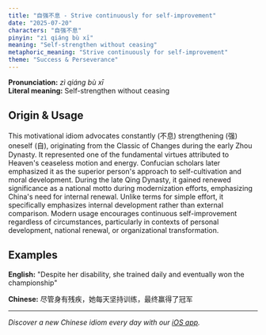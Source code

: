 ```yaml
---
title: "自强不息 - Strive continuously for self-improvement"
date: "2025-07-20"
characters: "自强不息"
pinyin: "zì qiáng bù xī"
meaning: "Self-strengthen without ceasing"
metaphoric_meaning: "Strive continuously for self-improvement"
theme: "Success & Perseverance"
---
```


**Pronunciation:** *zì qiáng bù xī*  
**Literal meaning:** Self-strengthen without ceasing

## Origin & Usage

This motivational idiom advocates constantly (不息) strengthening (强) oneself (自), originating from the Classic of Changes during the early Zhou Dynasty. It represented one of the fundamental virtues attributed to Heaven's ceaseless motion and energy. Confucian scholars later emphasized it as the superior person's approach to self-cultivation and moral development. During the late Qing Dynasty, it gained renewed significance as a national motto during modernization efforts, emphasizing China's need for internal renewal. Unlike terms for simple effort, it specifically emphasizes internal development rather than external comparison. Modern usage encourages continuous self-improvement regardless of circumstances, particularly in contexts of personal development, national renewal, or organizational transformation.

## Examples

**English:** "Despite her disability, she trained daily and eventually won the championship"

**Chinese:** 尽管身有残疾，她每天坚持训练，最终赢得了冠军

---

*Discover a new Chinese idiom every day with our [iOS app](https://apps.apple.com/us/app/daily-chinese-idioms/id6670238264).*
